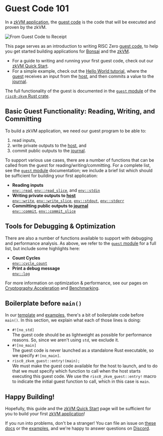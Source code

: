 # Guest Code 101

In a [zkVM application][zkVM], the [guest code] is the code that will be
executed and proven by the zkVM.

![From Guest Code to Receipt][from-rust-to-receipt]

This page serves as an introduction to writing RISC Zero [guest code], to help
you get started building applications for [Bonsai] and the [zkVM].

- For a guide to writing and running your first guest code, check out our [zkVM
  Quick Start][quickstart].
- For a simple example, check out the [Hello World tutorial][hello-world], where
  the [guest] receives an input from the [host], and then commits a value to
  the [journal].

The full functionality of the guest is documented in the [`guest`
module][risc0-zkvm-guest] of the [`risc0-zkvm` Rust crate][risc0-zkvm].

## Basic Guest Functionality: Reading, Writing, and Committing

To build a zkVM application, we need our guest program to be able to:

1. read inputs,
2. write private outputs to the [host], and
3. commit public outputs to the [journal].

To support various use cases, there are a number of functions that can be called
from the guest for reading/writing/committing. For a complete list, see the
[`guest` module][risc0-zkvm-guest] documentation; we include a brief list which
should be sufficient for building your first application:

- **Reading inputs** <br/>
  [`env::read`], [`env::read_slice`], and [`env::stdin`]
- **Writing private outputs to [host]**<br/>
  [`env::write`], [`env::write_slice`], [`env::stdout`], [`env::stderr`]
- **Committing public outputs to [journal]**<br/>
  [`env::commit`], [`env::commit_slice`]

## Tools for Debugging & Optimization

There are also a number of functions available to support with debugging and
performance analysis. As above, we refer to the [`guest` module][risc0-zkvm-guest] for a full
list, but include some highlights here:

- **Count Cycles** <br/>
  [`env::cycle_count`]
- **Print a debug message**<br/>
  [`env::log`]

For more information on optimization & performance, see our pages on
[Cryptography Acceleration][acceleration] and [Benchmarking][benchmarks].

## Boilerplate before `main()`

In our [template] and [examples], there's a bit of boilerplate code before
`main()`. In this section, we explain what each of those lines is doing:

- `#![no_std]` <br/>
  The guest code should be as lightweight as possible for performance reasons.
  So, since we aren't using `std`, we exclude it.
- `#![no_main]` <br/>
  The guest code is never launched as a standalone Rust executable, so we
  specify `#![no_main]`.
- `risc0_zkvm_guest::entry!(main);` <br/>
  We must make the guest code available for the host to launch, and to do that
  we must specify which function to call when the host starts executing this
  guest code. We use the `risc0_zkvm_guest::entry!` macro to indicate the
  initial guest function to call, which in this case is `main`.

## Happy Building!

Hopefully, this guide and the [zkVM Quick Start][quickstart] page will be
sufficient for you to build your first [zkVM application][zkVM]!

If you run into problems, don't be a stranger! You can file an issue on [these docs] or the [examples], and we're happy to answer questions on [Discord].

[`env::commit_slice`]: https://docs.rs/risc0-zkvm/*/risc0_zkvm/guest/env/fn.commit_slice.html
[`env::commit`]: https://docs.rs/risc0-zkvm/*/risc0_zkvm/guest/env/fn.commit.html
[`env::cycle_count`]: https://docs.rs/risc0-zkvm/*/risc0_zkvm/guest/env/fn.cycle_count.html
[`env::log`]: https://docs.rs/risc0-zkvm/*/risc0_zkvm/guest/env/fn.log.html
[`env::read_slice`]: https://docs.rs/risc0-zkvm/*/risc0_zkvm/guest/env/fn.read_slice.html
[`env::read`]: https://docs.rs/risc0-zkvm/*/risc0_zkvm/guest/env/fn.read.html
[`env::stderr`]: https://docs.rs/risc0-zkvm/*/risc0_zkvm/guest/env/fn.stderr.html
[`env::stdin`]: https://docs.rs/risc0-zkvm/*/risc0_zkvm/guest/env/fn.stdin.html
[`env::stdout`]: https://docs.rs/risc0-zkvm/*/risc0_zkvm/guest/env/fn.stdout.html
[`env::write_slice`]: https://docs.rs/risc0-zkvm/*/risc0_zkvm/guest/env/fn.write_slice.html
[`env::write`]: https://docs.rs/risc0-zkvm/*/risc0_zkvm/guest/env/fn.write.html
[acceleration]: ./acceleration.md
[benchmarks]: ./benchmarks.md
[Bonsai]: ../generating-proofs/remote-proving.md
[Discord]: https://discord.gg/risczero
[examples]: ./examples.md
[from-rust-to-receipt]: /diagrams/from-rust-to-receipt.png
[guest]: /terminology#guest
[guest code]: /terminology#guest
[hello-world]: ./tutorials/hello-world.md
[host]: /terminology#host
[journal]: /terminology#journal
[quickstart]: ./quickstart.md
[risc0-zkvm]: https://docs.rs/risc0-zkvm
[risc0-zkvm-guest]: https://docs.rs/risc0-zkvm/*/risc0_zkvm/guest
[template]: https://github.com/risc0/risc0/tree/main/risc0/cargo-risczero/templates/rust-starter
[these docs]: https://github.com/risc0/risc0/issues/new/choose
[zkVM]: ./zkvm-overview.md
